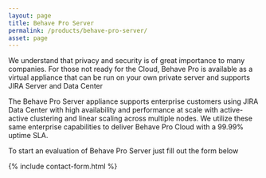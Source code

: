 ```yaml
---
layout: page
title: Behave Pro Server
permalink: /products/behave-pro-server/
asset: page
---
```


We understand that privacy and security is of great importance to many companies. For those not ready for the Cloud, Behave Pro is available as a virtual appliance that can be run on your own private server and supports JIRA Server and Data Center

The Behave Pro Server appliance supports enterprise customers using JIRA Data Center with high availability and performance at scale with active-active clustering and linear scaling across multiple nodes. We utilize these same enterprise capabilities to deliver Behave Pro Cloud with a 99.99% uptime SLA.

To start an evaluation of Behave Pro Server just fill out the form below

{% include contact-form.html %}